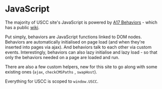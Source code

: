 # JavaScript

The majority of USCC site's JavaScript is powered by [A17 Behaviors](https://github.com/area17/a17-behaviors) - which
has a public [wiki](https://github.com/area17/a17-behaviors/wiki).

Put simply, behaviors are JavaScript functions linked to DOM nodes. Behaviors are automatically initialised on page
load (and when they're inserted into pages via ajax). And behaviors talk to each other via custom events. Interestingly,
behaviors can also lazy initialise and lazy load - so that only the behaviors needed on a page are loaded and run.

There are also a few custom helpers, new for this site to go along with some existing ones (`ajax`, `checkCMSPaths`
, `swapHost`).

Everything for USCC is scoped to `window.USCC`.
